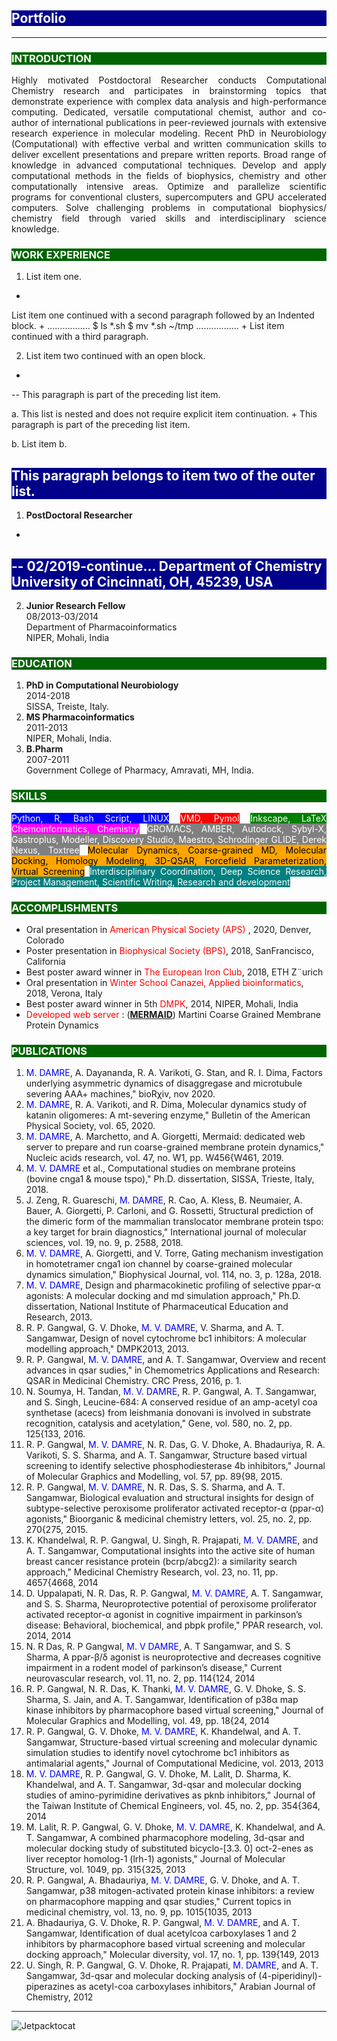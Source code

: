 <style>
H1{color:Blue !important;}
H2{color:White !important; background-color: DarkBlue;}
H3{color:White !important; background-color: DarkGreen;}
</style>

## Portfolio

---

### INTRODUCTION 
<p align="justify">Highly motivated Postdoctoral Researcher conducts Computational Chemistry research and participates in brainstorming topics that demonstrate experience with complex data analysis and high-performance computing. Dedicated, versatile computational chemist, author and co-author of international publications in peer-reviewed journals with extensive research experience in molecular modeling. Recent PhD in Neurobiology (Computational) with effective verbal and written communication skills to deliver excellent presentations and prepare written reports. Broad range of knowledge in advanced computational techniques. Develop and apply computational methods in the fields of biophysics, chemistry and other computationally intensive areas. Optimize and parallelize scientific programs for conventional clusters, supercomputers and GPU accelerated computers. Solve challenging problems in computational biophysics/ chemistry field through varied skills and interdisciplinary science knowledge.</p>

### WORK EXPERIENCE
1. List item one.
+
List item one continued with a second paragraph followed by an
Indented block.
+
.................
$ ls *.sh
$ mv *.sh ~/tmp
.................
+
List item continued with a third paragraph.

2. List item two continued with an open block.
+
--
This paragraph is part of the preceding list item.

a. This list is nested and does not require explicit item
continuation.
+
This paragraph is part of the preceding list item.

b. List item b.

This paragraph belongs to item two of the outer list.
--
1. **PostDoctoral Researcher**
+
--
02/2019-continue...
Department of Chemistry
University of Cincinnati, OH, 45239, USA
--
2. **Junior Research Fellow**<br>
08/2013-03/2014<br>
Department of Pharmacoinformatics<br>
NIPER, Mohali, India<br>

### EDUCATION
1. **PhD in Computational Neurobiology**<br>
   2014-2018<br>
   SISSA, Treiste, Italy.<br>
2. **MS Pharmacoinformatics**<br>
   2011-2013<br>
   NIPER, Mohali, India.<br>
3. **B.Pharm**<br>
   2007-2011<br>
   Government College of Pharmacy, Amravati, MH, India.<br>

### SKILLS
<p align="justify"><span style="background-color: blue; color: white">Python, R, Bash Script, LINUX</span>
<span style="background-color: red; color: white">VMD, Pymol</span>
<span style="background-color: green; color: white">Inkscape, LaTeX</span>
<span style="background-color: magenta; color: white">Chemoinformatics, Chemistry</span>
<span style="background-color: gray; color: white">GROMACS, AMBER, Autodock, Sybyl-X, Gastroplus, Modeller, Discovery Studio, Maestro, Schrodinger GLIDE, Derek Nexus, Toxtree</span>
<span style="background-color: orange; color: black">Molecular Dynamics, Coarse-grained MD, Molecular Docking, Homology Modeling, 3D-QSAR, Forcefield Parameterization, Virtual Screening</span>
<span style="background-color: teal; color: white">Interdisciplinary Coordination, Deep Science Research, Project Management, Scientific Writing, Research and development</span></p>

### ACCOMPLISHMENTS
- Oral presentation in <span style="color: red;"> American Physical Society (APS) </span>, 2020, Denver, Colorado<br>
- Poster presentation in <span style="color: red;">Biophysical Society (BPS)</span>, 2018, SanFrancisco, California<br>
- Best poster award winner in <span style="color: red;">The European Iron Club</span>, 2018, ETH Z¨urich<br>
- Oral presentation in <span style="color: red;">Winter School Canazei, Applied bioinformatics</span>, 2018, Verona, Italy<br>
- Best poster award winner in 5th <span style="color: red;">DMPK</span>, 2014, NIPER, Mohali, India<br>
- <span style="color: red;">Developed web server</span> : (**<a href="https://molsim.sci.univr.it/mangesh/index.php" target="_blank">MERMAID</a>**) Martini Coarse Grained Membrane Protein Dynamics<br>

### PUBLICATIONS
1. <span style="color: blue;">M. DAMRE</span>, A. Dayananda, R. A. Varikoti, G. Stan, and R. I. Dima, Factors underlying asymmetric dynamics of disaggregase and microtubule severing AAA+ machines," bioRχiv, nov 2020.
2. <span style="color: blue;">M. DAMRE</span>, R. A. Varikoti, and R. Dima, Molecular dynamics study of katanin oligomeres: A mt-severing enzyme," Bulletin of the American Physical Society, vol. 65, 2020.
3. <span style="color: blue;">M. DAMRE</span>, A. Marchetto, and A. Giorgetti, Mermaid: dedicated web server to prepare and run coarse-grained membrane protein dynamics," Nucleic acids research, vol. 47, no. W1, pp. W456{W461, 2019.
4. <span style="color: blue;">M. V. DAMRE</span> et al., Computational studies on membrane proteins (bovine cnga1 & mouse tspo)," Ph.D. dissertation, SISSA, Trieste, Italy, 2018.
5. J. Zeng, R. Guareschi, <span style="color: blue;">M. DAMRE</span>, R. Cao, A. Kless, B. Neumaier, A. Bauer, A. Giorgetti, P. Carloni, and G. Rossetti, Structural prediction of the dimeric form of the mammalian translocator membrane protein tspo: a key target for brain diagnostics," International journal of molecular sciences, vol. 19, no. 9, p. 2588, 2018.
6. <span style="color: blue;">M. V. DAMRE</span>, A. Giorgetti, and V. Torre, Gating mechanism investigation in homotetramer cnga1 ion channel by coarse-grained molecular dynamics simulation," Biophysical Journal, vol. 114, no. 3, p. 128a, 2018.
7. <span style="color: blue;">M. V. DAMRE</span>, Design and pharmacokinetic profiling of selective ppar-α agonists: A molecular docking and md simulation approach," Ph.D. dissertation, National Institute of Pharmaceutical Education and Research, 2013.
8. R. P. Gangwal, G. V. Dhoke, <span style="color: blue;">M. V. DAMRE</span>, V. Sharma, and A. T. Sangamwar, Design of novel cytochrome bc1 inhibitors: A molecular modelling approach," DMPK2013, 2013.
9. R. P. Gangwal, <span style="color: blue;">M. V. DAMRE</span>, and A. T. Sangamwar, Overview and recent advances in qsar sudies," in Chemometrics Applications and Research: QSAR in Medicinal Chemistry. CRC Press, 2016, p. 1.
10. N. Soumya, H. Tandan, <span style="color: blue;">M. V. DAMRE</span>, R. P. Gangwal, A. T. Sangamwar, and S. Singh, Leucine-684: A conserved residue of an amp-acetyl coa synthetase (acecs) from leishmania donovani is involved in substrate recognition, catalysis and acetylation," Gene, vol. 580, no. 2, pp. 125{133, 2016.
11. R. P. Gangwal, <span style="color: blue;">M. V. DAMRE</span>, N. R. Das, G. V. Dhoke, A. Bhadauriya, R. A. Varikoti, S. S. Sharma, and A. T. Sangamwar, Structure based virtual screening to identify selective phosphodiesterase 4b inhibitors," Journal of Molecular Graphics and Modelling, vol. 57, pp. 89{98, 2015.
12. R. P. Gangwal, <span style="color: blue;">M. V. DAMRE</span>, N. R. Das, S. S. Sharma, and A. T. Sangamwar, Biological evaluation and structural insights for design of subtype-selective peroxisome proliferator activated receptor-α (ppar-α) agonists," Bioorganic & medicinal chemistry letters, vol. 25, no. 2, pp. 270{275, 2015.
13. K. Khandelwal, R. P. Gangwal, U. Singh, R. Prajapati, <span style="color: blue;">M. V. DAMRE</span>, and A. T. Sangamwar, Computational insights into the active site of human breast cancer resistance protein (bcrp/abcg2): a similarity search approach," Medicinal Chemistry Research, vol. 23, no. 11, pp. 4657{4668, 2014
14. D. Uppalapati, N. R. Das, R. P. Gangwal, <span style="color: blue;">M. V. DAMRE</span>, A. T. Sangamwar, and S. S. Sharma, Neuroprotective potential of peroxisome proliferator activated receptor-α agonist in cognitive impairment in parkinson’s disease: Behavioral, biochemical, and pbpk profile," PPAR research, vol. 2014, 2014
15. N. R Das, R. P Gangwal, <span style="color: blue;">M. V DAMRE</span>, A. T Sangamwar, and S. S Sharma, A ppar-β/δ agonist is neuroprotective and decreases cognitive impairment in a rodent model of parkinson’s disease," Current neurovascular research, vol. 11, no. 2, pp. 114{124, 2014
16. R. P. Gangwal, N. R. Das, K. Thanki, <span style="color: blue;">M. V. DAMRE</span>, G. V. Dhoke, S. S. Sharma, S. Jain, and A. T. Sangamwar, Identification of p38α map kinase inhibitors by pharmacophore based virtual screening," Journal of Molecular Graphics and Modelling, vol. 49, pp. 18{24, 2014
17. R. P. Gangwal, G. V. Dhoke, <span style="color: blue;">M. V. DAMRE</span>, K. Khandelwal, and A. T. Sangamwar, Structure-based virtual screening and molecular dynamic simulation studies to identify novel cytochrome bc1 inhibitors as antimalarial agents," Journal of Computational Medicine, vol. 2013, 2013
18. <span style="color: blue;">M. V. DAMRE</span>, R. P. Gangwal, G. V. Dhoke, M. Lalit, D. Sharma, K. Khandelwal, and A. T. Sangamwar, 3d-qsar and molecular docking studies of amino-pyrimidine derivatives as pknb inhibitors," Journal of the Taiwan Institute of Chemical Engineers, vol. 45, no. 2, pp. 354{364, 2014
19. M. Lalit, R. P. Gangwal, G. V. Dhoke, <span style="color: blue;">M. V. DAMRE</span>, K. Khandelwal, and A. T. Sangamwar, A combined pharmacophore modeling, 3d-qsar and molecular docking study of substituted bicyclo-[3.3. 0] oct-2-enes as liver receptor homolog-1 (lrh-1) agonists," Journal of Molecular Structure, vol. 1049, pp. 315{325, 2013
20. R. P. Gangwal, A. Bhadauriya, <span style="color: blue;">M. V. DAMRE</span>, G. V. Dhoke, and A. T. Sangamwar, p38 mitogen-activated protein kinase inhibitors: a review on pharmacophore mapping and qsar studies," Current topics in medicinal chemistry, vol. 13, no. 9, pp. 1015{1035, 2013
21. A. Bhadauriya, G. V. Dhoke, R. P. Gangwal, <span style="color: blue;">M. V. DAMRE</span>, and A. T. Sangamwar, Identification of dual acetylcoa carboxylases 1 and 2 inhibitors by pharmacophore based virtual screening and molecular docking approach," Molecular diversity, vol. 17, no. 1, pp. 139{149, 2013
22. U. Singh, R. P. Gangwal, G. V. Dhoke, R. Prajapati, <span style="color: blue;">M. DAMRE</span>, and A. T. Sangamwar, 3d-qsar and molecular docking analysis of (4-piperidinyl)-piperazines as acetyl-coa carboxylases inhibitors," Arabian Journal of Chemistry, 2012<br>

---
![Jetpacktocat](https://octodex.github.com/images/jetpacktocat.png)

<!-- Remove above link if you don't want to attibute -->
